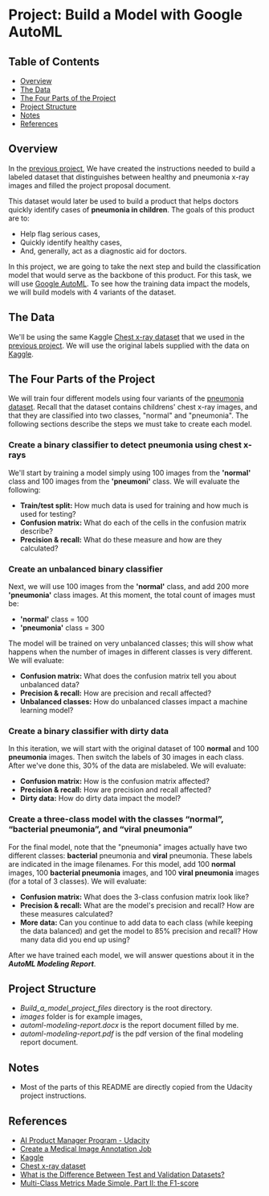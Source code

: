 #  Project: Build a Model with Google AutoML

## Table of Contents 

- [Overview](#overview)
- [The Data](#data)
- [The Four Parts of the Project](#parts)
- [Project Structure](#structure)
- [Notes](#notes)
- [References](#references)

## Overview  <a name="overview"/>

In the [previous project](https://github.com/ErkanHatipoglu/AI-Product-Manager-Nanodegree-Program/tree/main/1-%20Create%20a%20Medical%20Image%20Annotation%20Job), We have created the instructions needed to build a labeled dataset that distinguishes between healthy and pneumonia x-ray images and filled the project proposal document. 

This dataset would later be used to build a product that helps doctors quickly identify cases of **pneumonia in children**. The goals of this product are to:

- Help flag serious cases,
- Quickly identify healthy cases,
- And, generally, act as a diagnostic aid for doctors.

In this project, we are going to take the next step and build the classification model that would serve as the backbone of this product. For this task, we will use [Google AutoML](https://cloud.google.com/automl/). To see how the training data impact the models, we will build models with 4 variants of the dataset.

## The Data  <a name="data"/>

We'll be using the same Kaggle [Chest x-ray dataset](https://www.kaggle.com/paultimothymooney/chest-xray-pneumonia) that we used in the [previous project](https://github.com/ErkanHatipoglu/AI-Product-Manager-Nanodegree-Program/tree/main/1-%20Create%20a%20Medical%20Image%20Annotation%20Job). We will use the original labels supplied with the data on [Kaggle](https://www.kaggle.com).

## The Four Parts of the Project <a name="parts"/>

We will train four different models using four variants of the [pneumonia dataset](https://www.kaggle.com/paultimothymooney/chest-xray-pneumonia). Recall that the dataset contains childrens' chest x-ray images, and that they are classified into two classes, "normal" and "pneumonia". The following sections describe the steps we must take to create each model.

### Create a binary classifier to detect pneumonia using chest x-rays

We'll start by training a model simply using 100 images from the **'normal'** class and 100 images from the **'pneumoni'** class. We will evaluate the following:

- **Train/test split:** How much data is used for training and how much is used for testing?
- **Confusion matrix:** What do each of the cells in the confusion matrix describe?
- **Precision & recall:** What do these measure and how are they calculated?

### Create an unbalanced binary classifier

Next, we will use 100 images from the **'normal'** class, and add 200 more **'pneumonia'** class images. At this moment, the total count of images must be:

- **'normal'** class = 100
- **'pneumonia'** class = 300

The model will be trained on very unbalanced classes; this will show what happens when the number of images in different classes is very different. We will evaluate:

- **Confusion matrix:** What does the confusion matrix tell you about unbalanced data?
- **Precision & recall:** How are precision and recall affected?
- **Unbalanced classes:** How do unbalanced classes impact a machine learning model?

### Create a binary classifier with dirty data

In this iteration, we will start with the original dataset of 100 **normal** and 100 **pneumonia** images. Then switch the labels of 30 images in each class. After we've done this, 30% of the data are mislabeled. We will evaluate:

- **Confusion matrix:** How is the confusion matrix affected?
- **Precision & recall:** How are precision and recall affected?
- **Dirty data:** How do dirty data impact the model?

### Create a three-class model with the classes “normal”, “bacterial pneumonia”, and “viral pneumonia”

For the final model, note that the "pneumonia" images actually have two different classes: **bacterial** pneumonia and **viral** pneumonia. These labels are indicated in the image filenames. For this model, add 100 **normal** images, 100 **bacterial pneumonia** images, and 100 **viral pneumonia** images (for a total of 3 classes). We will evaluate:

- **Confusion matrix:** What does the 3-class confusion matrix look like?
- **Precision & recall:** What are the model's precision and recall? How are these measures calculated?
- **More data:** Can you continue to add data to each class (while keeping the data balanced) and get the model to 85% precision and recall? How many data did you end up using?

After we have trained each model, we will answer questions about it in the ***AutoML Modeling Report***.

## Project Structure <a name="structure"/>

- *Build_a_model_project_files* directory is the root directory. 
- *images* folder is for example images, 
- *automl-modeling-report.docx* is the report document filled by me.
- *automl-modeling-report.pdf* is the pdf version of the final modeling report document.

## Notes <a name="notes"/>
- Most of the parts of this README are directly copied from the Udacity project instructions.

## References <a name="references"/>

- [AI Product Manager Program - Udacity](https://www.udacity.com/course/ai-product-manager-nanodegree--nd088)
- [Create a Medical Image Annotation Job](https://github.com/ErkanHatipoglu/AI-Product-Manager-Nanodegree-Program/tree/main/1-%20Create%20a%20Medical%20Image%20Annotation%20Job)
- [Kaggle](https://www.kaggle.com)
- [Chest x-ray dataset](https://www.kaggle.com/paultimothymooney/chest-xray-pneumonia)
- [What is the Difference Between Test and Validation Datasets?](https://machinelearningmastery.com/difference-test-validation-datasets/)
- [Multi-Class Metrics Made Simple, Part II: the F1-score](https://towardsdatascience.com/multi-class-metrics-made-simple-part-ii-the-f1-score-ebe8b2c2ca1)